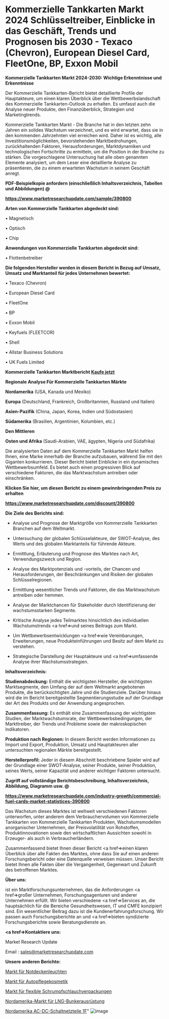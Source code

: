 # Kommerzielle Tankkarten Markt 2024 Schlüsseltreiber, Einblicke in das Geschäft, Trends und Prognosen bis 2030 - Texaco (Chevron), European Diesel Card, FleetOne, BP, Exxon Mobil

<strong>Kommerzielle Tankkarten Markt 2024-2030: Wichtige Erkenntnisse und Erkenntnisse</strong>

Der Kommerzielle Tankkarten-Bericht bietet detaillierte Profile der Hauptakteure, um einen klaren Überblick über die Wettbewerbslandschaft des Kommerzielle Tankkarten-Outlook zu erhalten. Es umfasst auch die Analyse neuer Produkte, den Finanzüberblick, Strategien und Marketingtrends.

Kommerzielle Tankkarten Markt - Die Branche hat in den letzten zehn Jahren ein solides Wachstum verzeichnet, und es wird erwartet, dass sie in den kommenden Jahrzehnten viel erreichen wird. Daher ist es wichtig, alle Investitionsmöglichkeiten, bevorstehenden Marktbedrohungen, zurückhaltenden Faktoren, Herausforderungen, Marktdynamiken und technologischen Fortschritte zu ermitteln, um die Position in der Branche zu stärken. Die vorgeschlagene Untersuchung hat alle oben genannten Elemente analysiert, um dem Leser eine detaillierte Analyse zu präsentieren, die zu einem erwarteten Wachstum in seinem Geschäft anregt.



<strong><b>PDF-Beispielkopie anfordern (einschließlich Inhaltsverzeichnis, Tabellen und Abbildungen) @ </b></strong>

<strong><a href=https://www.marketresearchupdate.com/sample/390800>

<strong>https://www.marketresearchupdate.com/sample/390800</u></a></strong></strong>



<strong>Arten von Kommerzielle Tankkarten abgedeckt sind:</strong>

• Magnetisch

• Optisch

• Chip



<strong>Anwendungen von Kommerzielle Tankkarten abgedeckt sind:</strong>

• Flottenbetreiber



<strong>Die folgenden Hersteller werden in diesem Bericht in Bezug auf Umsatz, Umsatz und Marktanteil für jedes Unternehmen bewertet:</strong>

• Texaco (Chevron)

• European Diesel Card

• FleetOne

• BP

• Exxon Mobil

• Keyfuels (FLEETCOR)

• Shell

• Allstar Business Solutions

• UK Fuels Limited



<strong>Kommerzielle Tankkarten Marktbericht <a href=https://www.marketresearchupdate.com/buynow/390800>Kaufe jetzt</a></strong>



<strong>Regionale Analyse Für Kommerzielle Tankkarten Märkte</strong>



<strong>Nordamerika</strong> (USA, Kanada und Mexiko)



<strong>Europa</strong> (Deutschland, Frankreich, Großbritannien, Russland und Italien)



<strong>Asien-Pazifik</strong> (China, Japan, Korea, Indien und Südostasien)



<strong>Südamerika</strong> (Brasilien, Argentinien, Kolumbien, etc.)



<strong>Den Mittleren</strong> 

<strong>Osten und Afrika</strong> (Saudi-Arabien, VAE, ägypten, Nigeria und Südafrika)

Die analysierten Daten auf dem Kommerzielle Tankkarten Markt helfen Ihnen, eine Marke innerhalb der Branche aufzubauen, während Sie mit den Giganten konkurrieren. Dieser Bericht bietet Einblicke in ein dynamisches Wettbewerbsumfeld. Es bietet auch einen progressiven Blick auf verschiedene Faktoren, die das Marktwachstum antreiben oder einschränken.



<strong>Klicken Sie hier, um diesen Bericht zu einem gewinnbringenden Preis zu erhalten
</strong>

<strong><a href=https://www.marketresearchupdate.com/discount/390800>https://www.marketresearchupdate.com/discount/390800</b></u></strong></a>



<strong>Die Ziele des Berichts sind:</strong>

- Analyse und Prognose der Marktgröße von Kommerzielle Tankkarten Branchen auf dem Weltmarkt.

- Untersuchung der globalen Schlüsselakteure, der SWOT-Analyse, des Werts und des globalen Marktanteils für führende Akteure.

- Ermittlung, Erläuterung und Prognose des Marktes nach Art, Verwendungszweck und Region.

- Analyse des Marktpotenzials und -vorteils, der Chancen und Herausforderungen, der Beschränkungen und Risiken der globalen Schlüsselregionen.

- Ermittlung wesentlicher Trends und Faktoren, die das Marktwachstum antreiben oder hemmen.

- Analyse der Marktchancen für Stakeholder durch Identifizierung der wachstumsstarken Segmente.

- Kritische Analyse jedes Teilmarktes hinsichtlich des individuellen Wachstumstrends <a href=>und</a> seines Beitrags zum Markt.

- Um Wettbewerbsentwicklungen <a href=>wie</a> Vereinbarungen, Erweiterungen, neue Produkteinführungen und Besitz auf dem Markt zu verstehen.

- Strategische Darstellung der Hauptakteure und <a href=>umfas</a>sende Analyse ihrer Wachstumsstrategien.



<strong>Inhaltsverzeichnis:</strong>



<strong>Studienabdeckung:</strong> Enthält die wichtigsten Hersteller, die wichtigsten Marktsegmente, den Umfang der auf dem Weltmarkt angebotenen Produkte, die berücksichtigten Jahre und die Studienziele. Darüber hinaus wird die im Bericht bereitgestellte Segmentierungsstudie auf der Grundlage der Art des Produkts und der Anwendung angesprochen.



<strong>Zusammenfassung:</strong> Es enthält eine Zusammenfassung der wichtigsten Studien, der Marktwachstumsrate, der Wettbewerbsbedingungen, der Markttreiber, der Trends und Probleme sowie der makroskopischen Indikatoren.



<strong>Produktion nach Regionen:</strong> In diesem Bericht werden Informationen zu Import und Export, Produktion, Umsatz und Hauptakteuren aller untersuchten regionalen Märkte bereitgestellt.



<strong>Herstellerprofil:</strong> Jeder in diesem Abschnitt beschriebene Spieler wird auf der Grundlage einer SWOT-Analyse, seiner Produkte, seiner Produktion, seines Werts, seiner Kapazität und anderer wichtiger Faktoren untersucht.



<strong><b>Zugriff auf vollständige Berichtsbeschreibung, Inhaltsverzeichnis, Abbildung, Diagramm usw. @ </b></strong>

<strong><a href=https://www.marketresearchupdate.com/industry-growth/commercial-fuel-cards-market-statistices-390800>https://www.marketresearchupdate.com/industry-growth/commercial-fuel-cards-market-statistices-390800</a></strong>

Das Wachstum dieses Marktes ist weltweit verschiedenen Faktoren unterworfen, unter anderem dem Verbrauchervolumen von Kommerzielle Tankkarten von Kommerzielle Tankkarten Produkten, Wachstumsmodellen anorganischer Unternehmen, der Preisvolatilität von Rohstoffen, Produktinnovationen sowie den wirtschaftlichen Aussichten sowohl in Erzeuger- als auch in Verbraucherländern.

Zusammenfassend bietet Ihnen dieser Bericht <a href=>einen</a> klaren Überblick über alle Fakten des Marktes, ohne dass Sie auf einen anderen Forschungsbericht oder eine Datenquelle verweisen müssen. Unser Bericht bietet Ihnen alle Fakten über die Vergangenheit, Gegenwart und Zukunft des betroffenen Marktes.



<strong>Über uns:</strong>

 ist ein Marktforschungsunternehmen, das die Anforderungen <a href=>großer</a> Unternehmen, Forschungsagenturen und anderer Unternehmen erfüllt. Wir bieten verschiedene <a href=>Services</a> an, die hauptsächlich für die Bereiche Gesundheitswesen, IT und CMFE konzipiert sind. Ein wesentlicher Beitrag dazu ist die Kundenerfahrungsforschung. Wir passen auch Forschungsberichte an und <a href=>bieten</a> syndizierte Forschungsberichte sowie Beratungsdienste an.



<strong><a href=>Kontaktiere uns:</a></strong>

Market Research Update

Email : sales@marketresearchupdate.com



<strong>Unsere anderen Berichte:</strong>

<a href=https://www.linkedin.com/pulse/emergency-ceiling-light-market-2023-challenges>Markt für Notdeckenleuchten</a>

<a href=https://www.linkedin.com/pulse/car-care-cosmetics-market-current-business-trends>Markt für Autopflegekosmetik</a>

<a href=https://www.linkedin.com/pulse/shrink-sleeve-flexible-packaging-market-outlooks>Markt für flexible Schrumpfschlauchverpackungen</a>

<a href=https://www.linkedin.com/pulse/north-america-lng-bunkering-equipment-market>Nordamerika-Markt für LNG-Bunkerausrüstung</a>

<a href=https://www.linkedin.com/pulse/north-america-ac-dc-switching-power-supplies-1f>Nordamerika AC-DC-Schaltnetzteile 1F</a>"
![image](https://github.com/Gayatrikarjule/Market-Analysis-361/assets/97346546/b9b09a12-364d-4443-a7af-2c0bade392a3)
